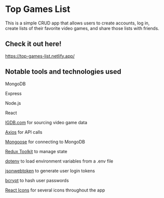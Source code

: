 # Top Games List

This is a simple CRUD app that allows users to create accounts, log in, create lists of their favorite video games, and share those lists with friends.

## Check it out here!
https://top-games-list.netlify.app/

## Notable tools and technologies used
MongoDB

Express

Node.js

React

[IGDB.com](https://api-docs.igdb.com/) for sourcing video game data

[Axios](https://www.npmjs.com/package/axios) for API calls

[Mongoose](https://www.npmjs.com/package/mongoose) for connecting to MongoDB

[Redux Toolkit](https://redux-toolkit.js.org/) to manage state

[dotenv](https://www.npmjs.com/package/dotenv) to load environment variables from a .env file

[jsonwebtoken](https://www.npmjs.com/package/jsonwebtoken) to generate user login tokens

[bcrypt](https://www.npmjs.com/package/bcrypt) to hash user passwords

[React Icons](https://react-icons.github.io/react-icons/) for several icons throughout the app